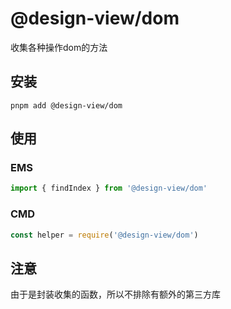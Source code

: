 # @design-view/dom

收集各种操作dom的方法

## 安装

```shell
pnpm add @design-view/dom

```

## 使用

### EMS

```ts
import { findIndex } from '@design-view/dom'

```

### CMD

```js
const helper = require('@design-view/dom')

```

## 注意

由于是封装收集的函数，所以不排除有额外的第三方库
